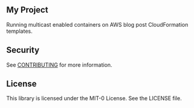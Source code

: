 ## My Project

Running multicast enabled containers on AWS blog post CloudFormation templates. 


## Security

See [CONTRIBUTING](CONTRIBUTING.md#security-issue-notifications) for more information.

## License

This library is licensed under the MIT-0 License. See the LICENSE file.

